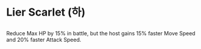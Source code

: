 # Lier Scarlet (하)

##

Reduce Max HP by 15% in battle, but the host gains 15% faster Move Speed and 20% faster Attack Speed.
